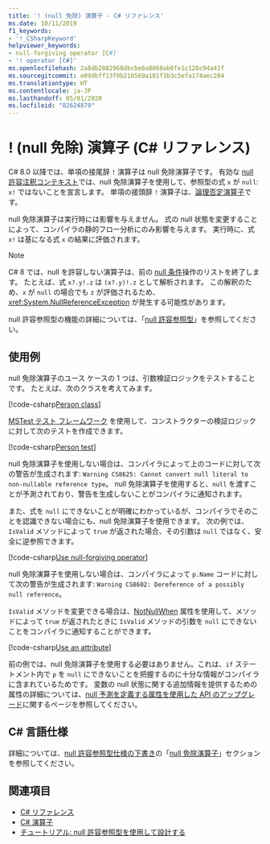 ```yaml
---
title: '! (null 免除) 演算子 - C# リファレンス'
ms.date: 10/11/2019
f1_keywords:
- '!_CSharpKeyword'
helpviewer_keywords:
- null-forgiving operator [C#]
- '! operator [C#]'
ms.openlocfilehash: 2a8db2882968dbcbe6a8868ab6fe1c128c94a41f
ms.sourcegitcommit: e09dbff13f0b21b569a101f3b3c5efa174aec204
ms.translationtype: HT
ms.contentlocale: ja-JP
ms.lasthandoff: 05/01/2020
ms.locfileid: "82624879"
---
```

# <a name="-null-forgiving-operator-c-reference"></a>! (null 免除) 演算子 (C# リファレンス)

C# 8.0 以降では、単項の接尾辞 `!` 演算子は null 免除演算子です。 有効な [null 許容注釈コンテキスト](../../nullable-references.md#nullable-annotation-context)では、null 免除演算子を使用して、参照型の式 `x` が `null`: `x!` ではないことを宣言します。 単項の接頭辞 `!` 演算子は、[論理否定演算子](boolean-logical-operators.md#logical-negation-operator-)です。

null 免除演算子は実行時には影響を与えません。 式の null 状態を変更することによって、コンパイラの静的フロー分析にのみ影響を与えます。 実行時に、式 `x!` は基になる式 `x` の結果に評価されます。

> [!NOTE]
> C# 8 では、null を許容しない演算子は、前の [null 条件](member-access-operators.md#null-conditional-operators--and-)操作のリストを終了します。 たとえば、式 `x?.y!.z` は `(x?.y)!.z` として解析されます。 この解釈のため、`x` が `null` の場合でも `z` が評価されるため、<xref:System.NullReferenceException> が発生する可能性があります。

null 許容参照型の機能の詳細については、「[null 許容参照型](../builtin-types/nullable-reference-types.md)」を参照してください。

## <a name="examples"></a>使用例

null 免除演算子のユース ケースの 1 つは、引数検証ロジックをテストすることです。 たとえば、次のクラスを考えてみます。

[!code-csharp[Person class](snippets/NullForgivingOperator.cs#PersonClass)]

[MSTest テスト フレームワーク](../../../core/testing/unit-testing-with-mstest.md) を使用して、コンストラクターの検証ロジックに対して次のテストを作成できます。

[!code-csharp[Person test](snippets/NullForgivingOperator.cs#TestPerson)]

null 免除演算子を使用しない場合は、コンパイラによって上のコードに対して次の警告が生成されます: `Warning CS8625: Cannot convert null literal to non-nullable reference type`。 null 免除演算子を使用すると、`null` を渡すことが予測されており、警告を生成しないことがコンパイラに通知されます。

また、式を `null` にできないことが明確にわかっているが、コンパイラでそのことを認識できない場合にも、null 免除演算子を使用できます。 次の例では、`IsValid` メソッドによって `true` が返された場合、その引数は `null` ではなく、安全に逆参照できます。

[!code-csharp[Use null-forgiving operator](snippets/NullForgivingOperator.cs#UseNullForgiving)]

null 免除演算子を使用しない場合は、コンパイラによって `p.Name` コードに対して次の警告が生成されます: `Warning CS8602: Dereference of a possibly null reference`。

`IsValid` メソッドを変更できる場合は、[NotNullWhen](xref:System.Diagnostics.CodeAnalysis.NotNullWhenAttribute) 属性を使用して、メソッドによって `true` が返されたときに `IsValid` メソッドの引数を `null` にできないことをコンパイラに通知することができます。

[!code-csharp[Use an attribute](snippets/NullForgivingOperator.cs#UseAttribute)]

前の例では、null 免除演算子を使用する必要はありません。これは、`if` ステートメント内で `p` を `null` にできないことを把握するのに十分な情報がコンパイラに含まれているためです。 変数の null 状態に関する追加情報を提供するための属性の詳細については、[null 予測を定義する属性を使用した API のアップグレード](../attributes/nullable-analysis.md)に関するページを参照してください。

## <a name="c-language-specification"></a>C# 言語仕様

詳細については、[null 許容参照型仕様の下書き](~/_csharplang/proposals/csharp-8.0/nullable-reference-types-specification.md)の「[null 免除演算子](~/_csharplang/proposals/csharp-8.0/nullable-reference-types-specification.md#the-null-forgiving-operator)」セクションを参照してください。

## <a name="see-also"></a>関連項目

- [C# リファレンス](../index.md)
- [C# 演算子](index.md)
- [チュートリアル: null 許容参照型を使用して設計する](../../tutorials/nullable-reference-types.md)
